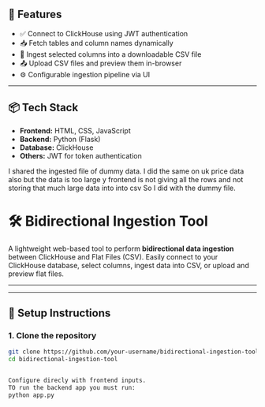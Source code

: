 ## 🚀 Features

- ✅ Connect to ClickHouse using JWT authentication
- 📥 Fetch tables and column names dynamically
- 📄 Ingest selected columns into a downloadable CSV file
- 📤 Upload CSV files and preview them in-browser
- ⚙️ Configurable ingestion pipeline via UI

---

## 📦 Tech Stack

- **Frontend:** HTML, CSS, JavaScript  
- **Backend:** Python (Flask)  
- **Database:** ClickHouse  
- **Others:** JWT for token authentication

I shared the ingested file of dummy data.
I did the same on uk price data also but the data is too large y frontend is not giving all the rows and not storing that much large data into into csv So I did with the dummy file.
# 🛠️ Bidirectional Ingestion Tool

A lightweight web-based tool to perform **bidirectional data ingestion** between ClickHouse and Flat Files (CSV). Easily connect to your ClickHouse database, select columns, ingest data into CSV, or upload and preview flat files.

---


---

## 🔧 Setup Instructions

### 1. Clone the repository

```bash
git clone https://github.com/your-username/bidirectional-ingestion-tool.git
cd bidirectional-ingestion-tool


Configure direcly with frontend inputs.
TO run the backend app you must run:
python app.py

